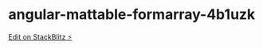 # angular-mattable-formarray-4b1uzk

[Edit on StackBlitz ⚡️](https://stackblitz.com/edit/angular-mattable-formarray-4b1uzk)